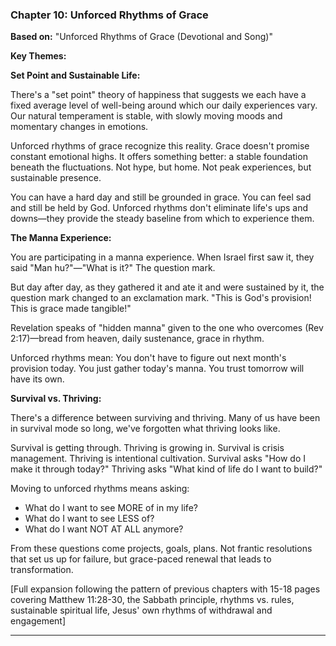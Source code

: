 ### Chapter 10: Unforced Rhythms of Grace
**Based on:** "Unforced Rhythms of Grace (Devotional and Song)"

**Key Themes:**

**Set Point and Sustainable Life:**

There's a "set point" theory of happiness that suggests we each have a fixed average level of well-being around which our daily experiences vary. Our natural temperament is stable, with slowly moving moods and momentary changes in emotions.

Unforced rhythms of grace recognize this reality. Grace doesn't promise constant emotional highs. It offers something better: a stable foundation beneath the fluctuations. Not hype, but home. Not peak experiences, but sustainable presence.

You can have a hard day and still be grounded in grace. You can feel sad and still be held by God. Unforced rhythms don't eliminate life's ups and downs—they provide the steady baseline from which to experience them.

**The Manna Experience:**

You are participating in a manna experience. When Israel first saw it, they said "Man hu?"—"What is it?" The question mark.

But day after day, as they gathered it and ate it and were sustained by it, the question mark changed to an exclamation mark. "This is God's provision! This is grace made tangible!"

Revelation speaks of "hidden manna" given to the one who overcomes (Rev 2:17)—bread from heaven, daily sustenance, grace in rhythm.

Unforced rhythms mean: You don't have to figure out next month's provision today. You just gather today's manna. You trust tomorrow will have its own.

**Survival vs. Thriving:**

There's a difference between surviving and thriving. Many of us have been in survival mode so long, we've forgotten what thriving looks like.

Survival is getting through. Thriving is growing in.
Survival is crisis management. Thriving is intentional cultivation.
Survival asks "How do I make it through today?" Thriving asks "What kind of life do I want to build?"

Moving to unforced rhythms means asking:
- What do I want to see MORE of in my life?
- What do I want to see LESS of?
- What do I want NOT AT ALL anymore?

From these questions come projects, goals, plans. Not frantic resolutions that set us up for failure, but grace-paced renewal that leads to transformation.

[Full expansion following the pattern of previous chapters with 15-18 pages covering Matthew 11:28-30, the Sabbath principle, rhythms vs. rules, sustainable spiritual life, Jesus' own rhythms of withdrawal and engagement]

---

